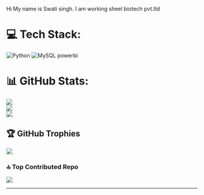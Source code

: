 Hi My name is Swati singh.
I am working sheel biotech pvt.ltd
# 💻 Tech Stack:
 ![Python](https://img.shields.io/badge/python-3670A0?style=for-the-badge&logo=python&logoColor=ffdd54) ![MySQL](https://img.shields.io/badge/mysql-4479A1.svg?style=for-the-badge&logo=mysql&logoColor=white) 
 powerbi
# 📊 GitHub Stats:
![](https://github-readme-stats.vercel.app/api?username=Swatisingh86414&theme=dark&hide_border=false&include_all_commits=false&count_private=true)<br/>
![](https://github-readme-streak-stats.herokuapp.com/?user=Swatisingh86414&theme=dark&hide_border=false)<br/>
![](https://github-readme-stats.vercel.app/api/top-langs/?username=Swatisingh86414&theme=dark&hide_border=false&include_all_commits=false&count_private=true&layout=compact)

## 🏆 GitHub Trophies
![](https://github-profile-trophy.vercel.app/?username=Swatisingh86414&theme=radical&no-frame=false&no-bg=true&margin-w=4)


### 🔝 Top Contributed Repo
![](https://github-contributor-stats.vercel.app/api?username=Swatisingh86414&limit=5&theme=Dark&combine_all_yearly_contributions=true)

---

